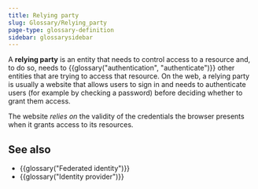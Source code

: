 ```yaml
---
title: Relying party
slug: Glossary/Relying_party
page-type: glossary-definition
sidebar: glossarysidebar
---
```



A **relying party** is an entity that needs to control access to a resource and, to do so, needs to {{glossary("authentication", "authenticate")}} other entities that are trying to access that resource. On the web, a relying party is usually a website that allows users to sign in and needs to authenticate users (for example by checking a password) before deciding whether to grant them access.

The website _relies on_ the validity of the credentials the browser presents when it grants access to its resources.

## See also

- {{glossary("Federated identity")}}
- {{glossary("Identity provider")}}
